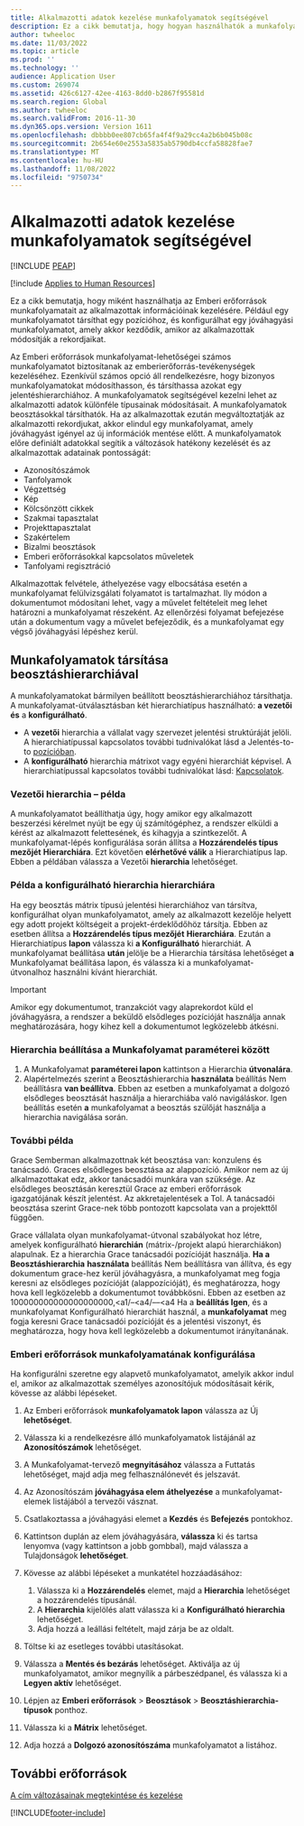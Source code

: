 ```yaml
---
title: Alkalmazotti adatok kezelése munkafolyamatok segítségével
description: Ez a cikk bemutatja, hogy hogyan használhatók a munkafolyamatok az alkalmazotti adatok kezelésére.
author: twheeloc
ms.date: 11/03/2022
ms.topic: article
ms.prod: ''
ms.technology: ''
audience: Application User
ms.custom: 269074
ms.assetid: 426c6127-42ee-4163-8dd0-b2867f95581d
ms.search.region: Global
ms.author: twheeloc
ms.search.validFrom: 2016-11-30
ms.dyn365.ops.version: Version 1611
ms.openlocfilehash: dbbbb0ee807cb65fa4f4f9a29cc4a2b6b045b08c
ms.sourcegitcommit: 2b654e60e2553a5835ab5790db4ccfa58828fae7
ms.translationtype: MT
ms.contentlocale: hu-HU
ms.lasthandoff: 11/08/2022
ms.locfileid: "9750734"
---
```

# <a name="use-workflows-to-manage-employee-information"></a>Alkalmazotti adatok kezelése munkafolyamatok segítségével

[!INCLUDE [PEAP](../includes/peap-1.md)]

[!include [Applies to Human Resources](../includes/applies-to-hr.md)]

Ez a cikk bemutatja, hogy miként használhatja az Emberi erőforrások munkafolyamatait az alkalmazottak információinak kezelésére. Például egy munkafolyamatot társíthat egy pozícióhoz, és konfigurálhat egy jóváhagyási munkafolyamatot, amely akkor kezdődik, amikor az alkalmazottak módosítják a rekordjaikat.

Az Emberi erőforrások munkafolyamat-lehetőségei számos munkafolyamatot biztosítanak az emberierőforrás-tevékenységek kezeléséhez. Ezenkívül számos opció áll rendelkezésre, hogy bizonyos munkafolyamatokat módosíthasson, és társíthassa azokat egy jelentéshierarchiához. A munkafolyamatok segítségével kezelni lehet az alkalmazotti adatok különféle típusainak módosításait. A munkafolyamatok beosztásokkal társíthatók. Ha az alkalmazottak ezután megváltoztatják az alkalmazotti rekordjukat, akkor elindul egy munkafolyamat, amely jóváhagyást igényel az új információk mentése előtt. A munkafolyamatok előre definiált adatokkal segítik a változások hatékony kezelését és az alkalmazottak adatainak pontosságát:

-   Azonosítószámok
-   Tanfolyamok
-   Végzettség
-   Kép
-   Kölcsönzött cikkek
-   Szakmai tapasztalat
-   Projekttapasztalat
-   Szakértelem
-   Bizalmi beosztások
-   Emberi erőforrásokkal kapcsolatos műveletek
-   Tanfolyami regisztráció

Alkalmazottak felvétele, áthelyezése vagy elbocsátása esetén a munkafolyamat felülvizsgálati folyamatot is tartalmazhat. Ily módon a dokumentumot módosítani lehet, vagy a művelet feltételeit meg lehet határozni a munkafolyamat részeként. Az ellenőrzési folyamat befejezése után a dokumentum vagy a művelet befejeződik, és a munkafolyamat egy végső jóváhagyási lépéshez kerül.

## <a name="associate-a-workflow-with-a-position-hierarchy"></a>Munkafolyamatok társítása beosztáshierarchiával

A munkafolyamatokat bármilyen beállított beosztáshierarchiához társíthatja. A munkafolyamat-útválasztásban két hierarchiatípus használható: **a vezetői és** a **konfigurálható**.

- A **vezetői** hierarchia a vállalat vagy szervezet jelentési struktúráját jelöli. A hierarchiatípussal kapcsolatos további tudnivalókat lásd a Jelentés-to-to [pozícióban](hr-personnel-positions.md#reports-to-position).
- A **konfigurálható** hierarchia mátrixot vagy egyéni hierarchiát képvisel. A hierarchiatípussal kapcsolatos további tudnivalókat lásd: [Kapcsolatok](hr-personnel-positions.md#relationships).

### <a name="managerial-hierarchy-example"></a>Vezetői hierarchia – példa

A munkafolyamatot beállíthatja úgy, hogy amikor egy alkalmazott beszerzési kérelmet nyújt be egy új számítógéphez, a rendszer elküldi a kérést az alkalmazott felettesének, és kihagyja a szintkezelőt. A munkafolyamat-lépés konfigurálása során állítsa a **Hozzárendelés típus mezőjét** **Hierarchiára**. Ezt követően **elérhetővé válik** a Hierarchiatípus lap. Ebben a példában válassza a Vezetői **hierarchia** lehetőséget.

### <a name="configurable-hierarchy-example"></a>Példa a konfigurálható hierarchia hierarchiára

Ha egy beosztás mátrix típusú jelentési hierarchiához van társítva, konfigurálhat olyan munkafolyamatot, amely az alkalmazott kezelője helyett egy adott projekt költségeit a projekt-érdeklődőhöz társítja. Ebben az esetben állítsa a **Hozzárendelés típus mezőjét** **Hierarchiára**. Ezután a Hierarchiatípus **lapon** válassza ki **a Konfigurálható** hierarchiát. A munkafolyamat beállítása **után** jelölje be a Hierarchia társítása lehetőséget **a** Munkafolyamat beállítása lapon, és válassza ki a munkafolyamat-útvonalhoz használni kívánt hierarchiát.

> [!IMPORTANT]
> Amikor egy dokumentumot, tranzakciót vagy alaprekordot küld el jóváhagyásra, a rendszer a beküldő elsődleges pozícióját használja annak meghatározására, hogy kihez kell a dokumentumot legközelebb átkésni.

### <a name="hierarchy-setting-in-workflow-parameters"></a>Hierarchia beállítása a Munkafolyamat paraméterei között

1. A Munkafolyamat **paraméterei lapon** kattintson a Hierarchia **útvonalára**.
2. Alapértelmezés szerint a Beosztáshierarchia **használata** beállítás Nem beállításra **van beállítva**. Ebben az esetben a munkafolyamat a dolgozó elsődleges beosztását használja a hierarchiába való navigáláskor. Igen beállítás esetén **a** munkafolyamat a beosztás szülőját használja a hierarchia navigálása során.

### <a name="additional-example"></a>További példa 

Grace Semberman alkalmazottnak két beosztása van: konzulens és tanácsadó. Graces elsődleges beosztása az alappozíció. Amikor nem az új alkalmazottakat edz, akkor tanácsadói munkára van szüksége. Az elsődleges beosztásán keresztül Grace az emberi erőforrások igazgatójának készít jelentést. Az akkretajelentések a Tol. A tanácsadói beosztása szerint Grace-nek több pontozott kapcsolata van a projekttől függően.

Grace vállalata olyan munkafolyamat-útvonal szabályokat hoz létre, amelyek konfigurálható **hierarchián** (mátrix-/projekt alapú hierarchiákon) alapulnak. Ez a hierarchia Grace tanácsadói pozícióját használja. **Ha a Beosztáshierarchia** **használata** beállítás Nem beállításra van állítva, és egy dokumentum grace-hez kerül jóváhagyásra, a munkafolyamat meg fogja keresni az elsődleges pozícióját (alappozícióját), és meghatározza, hogy hova kell legközelebb a dokumentumot továbbkösni. Ebben az esetben az 100000000000000000000,<a1/–<a4/––<a4 Ha a **beállítás Igen**, és a munkafolyamat Konfigurálható hierarchiát használ, a **munkafolyamat** meg fogja keresni Grace tanácsadói pozícióját és a jelentési viszonyt, és meghatározza, hogy hova kell legközelebb a dokumentumot irányítanának.

### <a name="configure-a-human-resources-workflow"></a>Emberi erőforrások munkafolyamatának konfigurálása
Ha konfigurálni szeretne egy alapvető munkafolyamatot, amelyik akkor indul el, amikor az alkalmazottak személyes azonosítójuk módosításait kérik, kövesse az alábbi lépéseket.

1.  Az Emberi erőforrások **munkafolyamatok lapon** válassza az Új **lehetőséget**.
2.  Válassza ki a rendelkezésre álló munkafolyamatok listájánál az **Azonosítószámok** lehetőséget.
3.  A Munkafolyamat-tervező **megnyitásához** válassza a Futtatás lehetőséget, majd adja meg felhasználónevét és jelszavát.
4.  Az Azonosítószám **jóváhagyása elem áthelyezése** a munkafolyamat-elemek listájából a tervezői vásznat.
5.  Csatlakoztassa a jóváhagyási elemet a **Kezdés** és **Befejezés** pontokhoz.
6.  Kattintson duplán az elem jóváhagyására, **válassza** ki és tartsa lenyomva (vagy kattintson a jobb gombbal), majd válassza a Tulajdonságok **lehetőséget**.
7.  Kövesse az alábbi lépéseket a munkatétel hozzáadásához:

    1.  Válassza ki a **Hozzárendelés** elemet, majd a **Hierarchia** lehetőséget a hozzárendelés típusánál.
    2.  A **Hierarchia** kijelölés alatt válassza ki a **Konfigurálható hierarchia** lehetőséget.
    3.  Adja hozzá a leállási feltételt, majd zárja be az oldalt.

8.  Töltse ki az esetleges további utasításokat.
9.  Válassza a **Mentés és bezárás** lehetőséget. Aktiválja az új munkafolyamatot, amikor megnyílik a párbeszédpanel, és válassza ki a **Legyen aktív** lehetőséget.
10. Lépjen az **Emberi erőforrások** &gt; **Beosztások** &gt; **Beosztáshierarchia-típusok** ponthoz.
11. Válassza ki a **Mátrix** lehetőséget.
12. Adja hozzá a **Dolgozó azonosítószáma** munkafolyamatot a listához.

## <a name="additional-resources"></a>További erőforrások

[A cím változásainak megtekintése és kezelése](hr-personnel-view-address-changes.md) 

[!INCLUDE[footer-include](../includes/footer-banner.md)]
